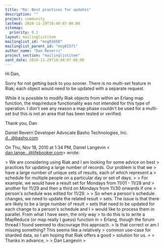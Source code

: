 ```yaml
---
title: "Re: Best practices for updates"
description: ""
project: community
lastmod: 2010-11-29T10:40:07-08:00
sitemap:
  priority: 0.2
layout: mailinglistitem
mailinglist_id: "msg01658"
mailinglist_parent_id: "msg01571"
author_name: "Dan Reverri"
project_section: "mailinglistitem"
sent_date: 2010-11-29T10:40:07-08:00
---
```



Hi Dan,

Sorry for not getting back to you sooner. There is no multi-set feature in
Riak; each object would need to be updated with a separate request.

While it is possible to modify Riak objects from within an Erlang map
function, the map/reduce functionality was not intended for this type of
operation. I don't see any reason a map phase couldn't be used for a
multi-set but this is not an area that has been tested or verified.

Thank you,
Dan

Daniel Reverri
Developer Advocate
Basho Technologies, Inc.
d...@basho.com


On Thu, Nov 18, 2010 at 1:34 PM, Daniel Langevin &lt;
dan.lange...@lifebooker.com&gt; wrote:

&gt; We are considering using Riak and I am looking for some advice on best
&gt; practices for updating a large number of records. Our problem is that we
&gt; have a large number of unique sets of results, each of which represent a
&gt; schedule for multiple people on a particular day or set of days.
&gt;
&gt; For example, we would have a result set for Mondays from 11/01 - 11/28 and
&gt; another for 11/29 and then a third on Mondays from 11/30 onwards if one
&gt; person's schedule was edited for 11/29.
&gt;
&gt; So when a person's schedule changes, we need to update the related result
&gt; sets. The issue is that there are likely to be a large number of result
&gt; sets that need to be updated for each change to a person's schedule and I
&gt; would like to process them in parallel. From what I have seen, the only way
&gt; to do this is to write a MapReduce (or map really I guess) function in
&gt; Erlang, though the forum thread I found seemed to discourage this approach.
&gt; Is that correct or am I missing something? This seems like a relatively
&gt; common use-case for sharded data, so I am hoping that Riak offers a good
&gt; solution for us.
&gt;
&gt; Thanks in advance,
&gt;
&gt; Dan Langevin
&gt;

